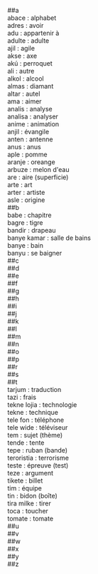 ##a  
abace : alphabet  
adres : avoir  
adu : appartenir à  
adulte : adulte  
ajil : agile  
akse : axe  
akú : perroquet  
ali : autre  
alkol : alcool  
almas : diamant  
altar : autel  
ama : aimer  
analis : analyse  
analisa : analyser  
anime : animation  
anjil : évangile  
anten : antenne  
anus : anus  
aple : pomme  
aranje : oreange  
arbuze : melon d'eau  
are : aire (superficie)  
arte : art  
arter : artiste  
asle : origine  
##b  
babe : chapitre  
bagre : tigre  
bandir : drapeau  
banye kamar : salle de bains  
banye : bain  
banyu : se baigner  
##c  
##d  
##e  
##f  
##g  
##h  
##i  
##j  
##k  
##l  
##m  
##n  
##o  
##p  
##r  
##s  
##t  
tarjum : traduction  
tazi : frais  
tekne lojia : technologie  
tekne : technique  
tele fon : téléphone  
tele wide : téléviseur  
tem : sujet (thème)  
tende : tente  
tepe : ruban (bande)  
teroristia : terrorisme  
teste : épreuve (test)  
teze : argument  
tikete : billet  
tim : équipe  
tin : bidon (boîte)  
tira milke : tirer  
toca : toucher  
tomate : tomate  
##u  
##v  
##w  
##x  
##y  
##z  
